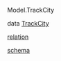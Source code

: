 Model.TrackCity

data [TrackCity](Model-TrackCity.html#t:TrackCity)

[relation](Model-TrackCity.html#v:relation)

[schema](Model-TrackCity.html#v:schema)

